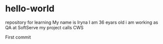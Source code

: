 # hello-world
repository for learning
My name is Iryna
I am 36 eyars old
i am working as QA at SoftServe
my project calls CWS

First commit